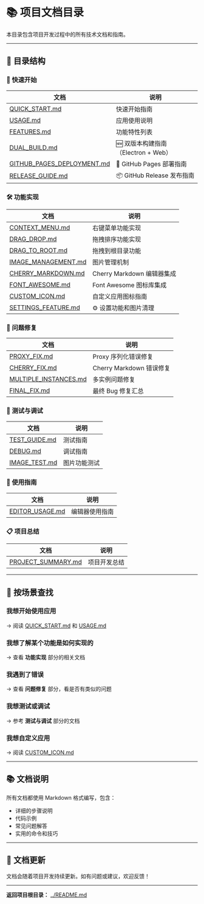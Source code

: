 # 📚 项目文档目录

本目录包含项目开发过程中的所有技术文档和指南。

---

## 📖 目录结构

### 🚀 快速开始

| 文档 | 说明 |
|------|------|
| [QUICK_START.md](./QUICK_START.md) | 快速开始指南 |
| [USAGE.md](./USAGE.md) | 应用使用说明 |
| [FEATURES.md](./FEATURES.md) | 功能特性列表 |
| [DUAL_BUILD.md](./DUAL_BUILD.md) | 🆕 双版本构建指南（Electron + Web） |
| [GITHUB_PAGES_DEPLOYMENT.md](./GITHUB_PAGES_DEPLOYMENT.md) | 🚀 GitHub Pages 部署指南 |
| [RELEASE_GUIDE.md](./RELEASE_GUIDE.md) | 📦 GitHub Release 发布指南 |

### 🛠️ 功能实现

| 文档 | 说明 |
|------|------|
| [CONTEXT_MENU.md](./CONTEXT_MENU.md) | 右键菜单功能实现 |
| [DRAG_DROP.md](./DRAG_DROP.md) | 拖拽排序功能实现 |
| [DRAG_TO_ROOT.md](./DRAG_TO_ROOT.md) | 拖拽到根目录功能 |
| [IMAGE_MANAGEMENT.md](./IMAGE_MANAGEMENT.md) | 图片管理机制 |
| [CHERRY_MARKDOWN.md](./CHERRY_MARKDOWN.md) | Cherry Markdown 编辑器集成 |
| [FONT_AWESOME.md](./FONT_AWESOME.md) | Font Awesome 图标库集成 |
| [CUSTOM_ICON.md](./CUSTOM_ICON.md) | 自定义应用图标指南 |
| [SETTINGS_FEATURE.md](./SETTINGS_FEATURE.md) | ⚙️ 设置功能和图片清理 |

### 🐛 问题修复

| 文档 | 说明 |
|------|------|
| [PROXY_FIX.md](./PROXY_FIX.md) | Proxy 序列化错误修复 |
| [CHERRY_FIX.md](./CHERRY_FIX.md) | Cherry Markdown 错误修复 |
| [MULTIPLE_INSTANCES.md](./MULTIPLE_INSTANCES.md) | 多实例问题修复 |
| [FINAL_FIX.md](./FINAL_FIX.md) | 最终 Bug 修复汇总 |

### 🧪 测试与调试

| 文档 | 说明 |
|------|------|
| [TEST_GUIDE.md](./TEST_GUIDE.md) | 测试指南 |
| [DEBUG.md](./DEBUG.md) | 调试指南 |
| [IMAGE_TEST.md](./IMAGE_TEST.md) | 图片功能测试 |

### 📝 使用指南

| 文档 | 说明 |
|------|------|
| [EDITOR_USAGE.md](./EDITOR_USAGE.md) | 编辑器使用指南 |

### 📋 项目总结

| 文档 | 说明 |
|------|------|
| [PROJECT_SUMMARY.md](./PROJECT_SUMMARY.md) | 项目开发总结 |

---

## 🎯 按场景查找

### 我想开始使用应用
→ 阅读 [QUICK_START.md](./QUICK_START.md) 和 [USAGE.md](./USAGE.md)

### 我想了解某个功能是如何实现的
→ 查看 **功能实现** 部分的相关文档

### 我遇到了错误
→ 查看 **问题修复** 部分，看是否有类似的问题

### 我想测试或调试
→ 参考 **测试与调试** 部分的文档

### 我想自定义应用
→ 阅读 [CUSTOM_ICON.md](./CUSTOM_ICON.md)

---

## 📚 文档说明

所有文档都使用 Markdown 格式编写，包含：
- 详细的步骤说明
- 代码示例
- 常见问题解答
- 实用的命令和技巧

---

## 🔄 文档更新

文档会随着项目开发持续更新。如有问题或建议，欢迎反馈！

---

**返回项目根目录：** [../README.md](../README.md)



